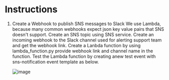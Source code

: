 Instructions
=============
1. Create a Webhook to publish SNS messages to Slack 
      We use Lambda, because many common webhooks expect json key value pairs that SNS doesn't support.
      Create an SNS topic using SNS service.
      Create an incoming webhook to the Slack channel used for alerting support team and get the webhook link.
      Create a Lanbda function by using lambda_function.py provide webhook link and channel name in the function.
      Test the Lambda function by creating anew test event with sns-notification event template as below.
      
      ![image](https://user-images.githubusercontent.com/67718999/103903312-b3b50180-5136-11eb-9282-2b723f94daba.png)
      
      
